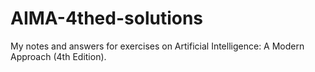 # AIMA-4thed-solutions
My notes and answers for exercises on Artificial Intelligence: A Modern Approach (4th Edition). 
